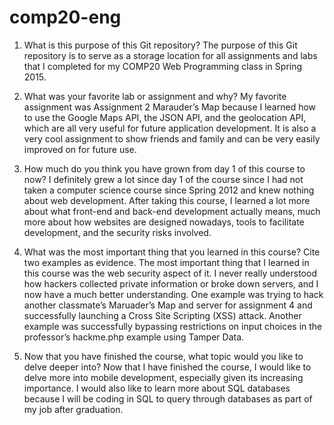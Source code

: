 # comp20-eng

1. What is this purpose of this Git repository?
The purpose of this Git repository is to serve as a storage location for all assignments and labs that I completed for my COMP20 Web Programming class in Spring 2015.

2. What was your favorite lab or assignment and why?
My favorite assignment was Assignment 2 Marauder’s Map because I learned how to use the Google Maps API, the JSON API, and the geolocation API, which are all very useful for future application development. It is also a very cool assignment to show friends and family and can be very easily improved on for future use.

3. How much do you think you have grown from day 1 of this course to now?
I definitely grew a lot since day 1 of the course since I had not taken a computer science course since Spring 2012 and knew nothing about web development. After taking this course, I learned a lot more about what front-end and back-end development actually means, much more about how websites are designed nowadays, tools to facilitate development, and the security risks involved.

4. What was the most important thing that you learned in this course? Cite two examples as evidence.
The most important thing that I learned in this course was the web security aspect of it. I never really understood how hackers collected private information or broke down servers, and I now have a much better understanding. One example was trying to hack another classmate’s Maruader’s Map and server for assignment 4 and successfully launching a Cross Site Scripting (XSS) attack. Another example was successfully bypassing restrictions on input choices in the professor’s hackme.php example using Tamper Data.

5. Now that you have finished the course, what topic would you like to delve deeper into?
Now that I have finished the course, I would like to delve more into mobile development, especially given its increasing importance. I would also like to learn more about SQL databases because I will be coding in SQL to query through databases as part of my job after graduation. 